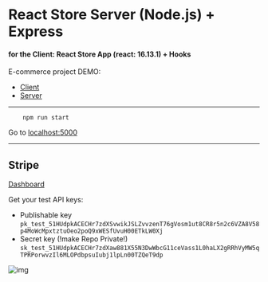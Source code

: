 # React Store Server (Node.js) + Express
#### for the Client: React Store App (react: 16.13.1) + Hooks

E-commerce project DEMO:
- [Client](https://react-store-09.vercel.app)
- [Server](https://react-store-express-server.herokuapp.com)

---------------

``` 
    npm run start
```

Go to [localhost:5000](http://localhost:5000)

---------------

## Stripe

[Dashboard](https://dashboard.stripe.com/test/dashboard)

Get your test API keys:
- Publishable key
```pk_test_51HUdpkACECHr7zdXSvwikJSLZvvzenT76gVosm1ut8CR8r5n2c6VZA8V58p4MoWcMpxtztuOeo2poQ9xWESfUvuH00ETkLW0Xj```
- Secret key (!make Repo Private!)
```sk_test_51HUdpkACECHr7zdXaw881X55N3DwWbcG11ceVass1L0haLX2gRRhVyMW5qTPRPorwvzIl6MLOPdbpsuIubj1lpLn00TZQeT9dp```


![img](./payment.png)


